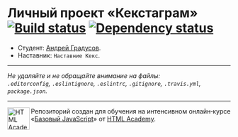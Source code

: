 # Личный проект «Кекстаграм» [![Build status][travis-image]][travis-url] [![Dependency status][dependency-image]][dependency-url]

* Студент: [Андрей Градусов](https://up.htmlacademy.ru/javascript/4/user/182375).
* Наставник: `Наставние Кекс`.

---

_Не удаляйте и не обращайте внимание на файлы:_<br>
_`.editorconfig`, `.eslintignore`, `.eslintrc`, `.gitignore`, `.travis.yml`, `package.json`._

---

<a href="https://htmlacademy.ru/intensive/javascript"><img align="left" width="50" height="50" title="HTML Academy" src="https://up.htmlacademy.ru/static/img/intensive/javascript/logo-for-github.svg"></a>

Репозиторий создан для обучения на интенсивном онлайн‑курсе «[Базовый JavaScript](https://htmlacademy.ru/intensive/javascript)» от [HTML Academy](https://htmlacademy.ru).

[travis-image]: https://travis-ci.org/htmlacademy-javascript/182375-kekstagram.svg?branch=master
[travis-url]: https://travis-ci.org/htmlacademy-javascript/182375-kekstagram
[dependency-image]: https://david-dm.org/htmlacademy-javascript/182375-kekstagram.svg?style=flat-square
[dependency-url]: https://david-dm.org/htmlacademy-javascript/182375-kekstagram
